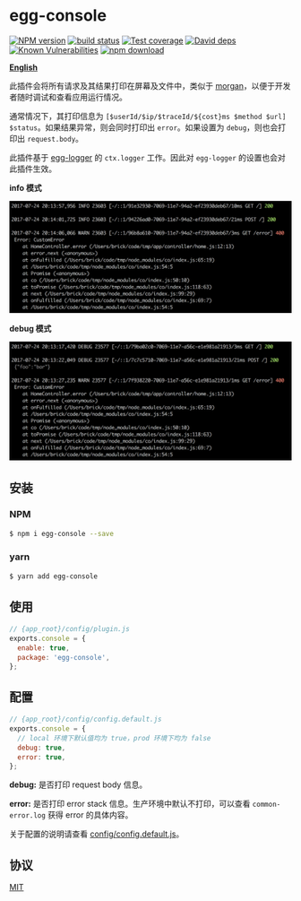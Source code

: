# egg-console

[![NPM version][npm-image]][npm-url]
[![build status][travis-image]][travis-url]
[![Test coverage][codecov-image]][codecov-url]
[![David deps][david-image]][david-url]
[![Known Vulnerabilities][snyk-image]][snyk-url]
[![npm download][download-image]][download-url]

[npm-image]: https://img.shields.io/npm/v/egg-console.svg?style=flat-square
[npm-url]: https://npmjs.org/package/egg-console
[travis-image]: https://img.shields.io/travis/brickyang/egg-console.svg?style=flat-square
[travis-url]: https://travis-ci.org/brickyang/egg-console
[codecov-image]: https://img.shields.io/codecov/c/github/brickyang/egg-console.svg?style=flat-square
[codecov-url]: https://codecov.io/github/brickyang/egg-console?branch=master
[david-image]: https://img.shields.io/david/brickyang/egg-console.svg?style=flat-square
[david-url]: https://david-dm.org/brickyang/egg-console
[snyk-image]: https://snyk.io/test/npm/egg-console/badge.svg?style=flat-square
[snyk-url]: https://snyk.io/test/npm/egg-console
[download-image]: https://img.shields.io/npm/dm/egg-console.svg?style=flat-square
[download-url]: https://npmjs.org/package/egg-console

[**English**](https://github.com/brickyang/egg-console/blob/master/README.md)

此插件会将所有请求及其结果打印在屏幕及文件中，类似于 [morgan](https://github.com/expressjs/morgan)，以便于开发者随时调试和查看应用运行情况。

通常情况下，其打印信息为 `[$userId/$ip/$traceId/${cost}ms $method $url] $status`。如果结果异常，则会同时打印出 `error`。如果设置为 `debug`，则也会打印出 `request.body`。

此插件基于 [egg-logger](https://github.com/eggjs/egg-logger) 的 `ctx.logger` 工作。因此对 `egg-logger` 的设置也会对此插件生效。

**info 模式**

![](https://raw.githubusercontent.com/brickyang/egg-console/master/screen/info.png)

**debug 模式**

![](https://raw.githubusercontent.com/brickyang/egg-console/master/screen/debug.png)

## 安装

### NPM
```bash
$ npm i egg-console --save
```
### yarn
```bash
$ yarn add egg-console
```
## 使用

```js
// {app_root}/config/plugin.js
exports.console = {
  enable: true,
  package: 'egg-console',
};
```

## 配置

```js
// {app_root}/config/config.default.js
exports.console = {
  // local 环境下默认值均为 true，prod 环境下均为 false
  debug: true,
  error: true,
};
```

**debug:** 是否打印 request body 信息。

**error:** 是否打印 error stack 信息。生产环境中默认不打印，可以查看 `common-error.log` 获得 error 的具体内容。

关于配置的说明请查看 [config/config.default.js](config/config.default.js)。

## 协议

[MIT](LICENSE)
